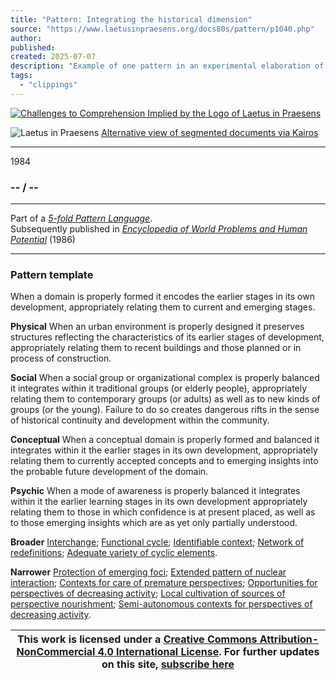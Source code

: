 ```yaml
---
title: "Pattern: Integrating the historical dimension"
source: "https://www.laetusinpraesens.org/docs80s/pattern/p1040.php"
author:
published:
created: 2025-07-07
description: "Example of one pattern in an experimental elaboration of a 5-fold pattern language. This explores the parallel between patterns at the physical level, the social level, the conceptual level, and the psychic level in the light of an underlying template based on the insights of Christopher Alexander"
tags:
  - "clippings"
---
```

[![Challenges to Comprehension Implied by the Logo
of Laetus in Praesens](https://www.laetusinpraesens.org/common/images/achngcol.jpg "Challenges to Comprehension Implied by the Logo
of Laetus in Praesens")](https://www.laetusinpraesens.org/context/logo_laetus.php)

![Laetus in Praesens](https://www.laetusinpraesens.org/common/images/laetus_title2.png) [Alternative view of segmented documents via Kairos](https://kairos.laetusinpraesens.org/p1040_8_pat_h_1)

---

1984

### \-- / --

---

Part of a *[5-fold Pattern Language](https://www.laetusinpraesens.org/docs80s/84patlan.php)*.  
Subsequently published in *[Encyclopedia of World Problems and Human Potential](https://www.un-intelligible.org/projects/homeency.php)* (1986)

---

### Pattern template

When a domain is properly formed it encodes the earlier stages in its own development, appropriately relating them to current and emerging stages.

**Physical** When an urban environment is properly designed it preserves structures reflecting the characteristics of its earlier stages of development, appropriately relating them to recent buildings and those planned or in process of construction.

**Social** When a social group or organizational complex is properly balanced it integrates within it traditional groups (or elderly people), appropriately relating them to contemporary groups (or adults) as well as to new kinds of groups (or the young). Failure to do so creates dangerous rifts in the sense of historical continuity and development within the community.

**Conceptual** When a conceptual domain is properly formed and balanced it integrates within it the earlier stages in its own development, appropriately relating them to currently accepted concepts and to emerging insights into the probable future development of the domain.

**Psychic** When a mode of awareness is properly balanced it integrates within it the earlier learning stages in its own development appropriately relating them to those in which confidence is at present placed, as well as to those emerging insights which are as yet only partially understood.

**Broader** [Interchange](https://www.laetusinpraesens.org/docs80s/pattern/p1034.php); [Functional cycle](https://www.laetusinpraesens.org/docs80s/pattern/p1026.php); [Identifiable context](https://www.laetusinpraesens.org/docs80s/pattern/p1014.php); [Network of redefinitions](https://www.laetusinpraesens.org/docs80s/pattern/p1018.php); [Adequate variety of cyclic elements](https://www.laetusinpraesens.org/docs80s/pattern/p1035.php).

**Narrower** [Protection of emerging foci](https://www.laetusinpraesens.org/docs80s/pattern/p1057.php); [Extended pattern of nuclear interaction](https://www.laetusinpraesens.org/docs80s/pattern/p1075.php); [Contexts for care of premature perspectives](https://www.laetusinpraesens.org/docs80s/pattern/p1086.php); [Opportunities for perspectives of decreasing activity](https://www.laetusinpraesens.org/docs80s/pattern/p1156.php); [Local cultivation of sources of perspective nourishment](https://www.laetusinpraesens.org/docs80s/pattern/p1177.php); [Semi-autonomous contexts for perspectives of decreasing activity](https://www.laetusinpraesens.org/docs80s/pattern/p1155.php).

| This work is licensed under a [Creative Commons Attribution-NonCommercial 4.0 International License](http://creativecommons.org/licenses/by-nc/4.0/).  For further updates on this site, [subscribe here](https://laetusinpraesens.us19.list-manage.com/subscribe/post?u=1b1bc3aae057999099ff24455&id=4c64c53b45) |
| --- |